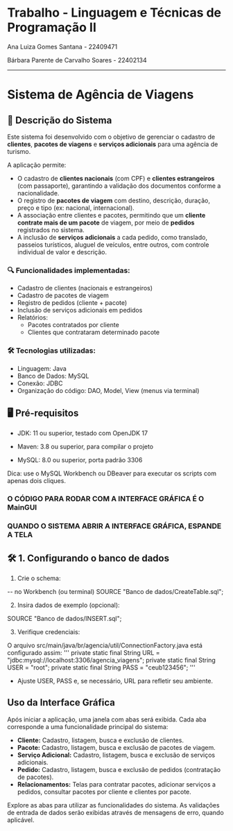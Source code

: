 # Trabalho - Linguagem e Técnicas de Programação II

Ana Luiza Gomes Santana - 22409471

Bárbara Parente de Carvalho Soares - 22402134


-----------------------------------------------------------------------------------------------------------------------------------

# Sistema de Agência de Viagens 

## 📄 Descrição do Sistema

Este sistema foi desenvolvido com o objetivo de gerenciar o cadastro de **clientes**, **pacotes de viagens** e **serviços adicionais** para uma agência de turismo.  

A aplicação permite:
- O cadastro de **clientes nacionais** (com CPF) e **clientes estrangeiros** (com passaporte), garantindo a validação dos documentos conforme a nacionalidade.
- O registro de **pacotes de viagem** com destino, descrição, duração, preço e tipo (ex: nacional, internacional).
- A associação entre clientes e pacotes, permitindo que um **cliente contrate mais de um pacote** de viagem, por meio de **pedidos** registrados no sistema.
- A inclusão de **serviços adicionais** a cada pedido, como translado, passeios turísticos, aluguel de veículos, entre outros, com controle individual de valor e descrição.

### 🔍 Funcionalidades implementadas:
- Cadastro de clientes (nacionais e estrangeiros)
- Cadastro de pacotes de viagem
- Registro de pedidos (cliente + pacote)
- Inclusão de serviços adicionais em pedidos
- Relatórios:
  - Pacotes contratados por cliente
  - Clientes que contrataram determinado pacote

### 🛠️ Tecnologias utilizadas:
- Linguagem: Java
- Banco de Dados: MySQL
- Conexão: JDBC
- Organização do código: DAO, Model, View (menus via terminal)

## 🖥 Pré‑requisitos

- JDK: 11 ou superior, testado com OpenJDK 17

- Maven: 3.8 ou superior, para compilar o projeto

- MySQL: 8.0 ou superior, porta padrão 3306

Dica: use o MySQL Workbench ou DBeaver para executar os scripts com apenas dois cliques.

### O CÓDIGO PARA RODAR COM A INTERFACE GRÁFICA É O MainGUI
### QUANDO O SISTEMA ABRIR A INTERFACE GRÁFICA, ESPANDE A TELA

## 🛠️ 1. Configurando o banco de dados

1. Crie o schema:

 -- no Workbench (ou terminal)
SOURCE "Banco de dados/CreateTable.sql";

2. Insira dados de exemplo (opcional):
   
SOURCE "Banco de dados/INSERT.sql";

3. Verifique credenciais:

O arquivo src/main/java/br/agencia/util/ConnectionFactory.java está configurado assim:
'''
private static final String URL  = "jdbc:mysql://localhost:3306/agencia_viagens";
private static final String USER = "root";
private static final String PASS = "ceub123456"; 
'''

- Ajuste USER, PASS e, se necessário, URL para refletir seu ambiente.
  
## Uso da Interface Gráfica

Após iniciar a aplicação, uma janela com abas será exibida. Cada aba corresponde a uma funcionalidade principal do sistema:

*   **Cliente:** Cadastro, listagem, busca e exclusão de clientes.
*   **Pacote:** Cadastro, listagem, busca e exclusão de pacotes de viagem.
*   **Serviço Adicional:** Cadastro, listagem, busca e exclusão de serviços adicionais.
*   **Pedido:** Cadastro, listagem, busca e exclusão de pedidos (contratação de pacotes).
*   **Relacionamentos:** Telas para contratar pacotes, adicionar serviços a pedidos, consultar pacotes por cliente e clientes por pacote.

Explore as abas para utilizar as funcionalidades do sistema. As validações de entrada de dados serão exibidas através de mensagens de erro, quando aplicável.

